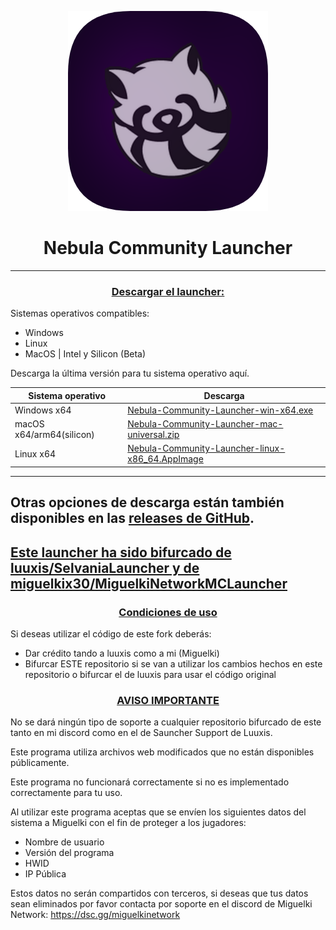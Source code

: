 <p align="center"><img src="../src/assets/images/icon.png" alt="icon-launcher"></p>

<h1 align="center">Nebula Community Launcher</h1>

[<p align="center">]()

---

### **<ins><p align="center">Descargar el launcher:</p>**

Sistemas operativos compatibles:

- Windows 
- Linux
- MacOS | Intel y Silicon (Beta)

Descarga la última versión para tu sistema operativo aquí.

 Sistema operativo | Descarga |
| -------- | ---- |
| Windows x64 | [Nebula-Community-Launcher-win-x64.exe](../../..//releases/latest/download/Nebula-Community-Launcher-win-x64.exe) |
| macOS x64/arm64(silicon) | [Nebula-Community-Launcher-mac-universal.zip](../../..//releases/latest/download/Nebula-Community-Launcher-mac-universal.zip) |
| Linux x64 | [Nebula-Community-Launcher-linux-x86_64.AppImage](../../..//releases/latest/download/Nebula-Community-Launcher-linux-x86_64.AppImage) |
---
Otras opciones de descarga están también disponibles en las [releases de GitHub](../../../releases).
---
 **<ins><p>Este launcher ha sido bifurcado de [luuxis/SelvaniaLauncher](https://github.com/luuxis/Selvania-Launcher) y de [miguelkix30/MiguelkiNetworkMCLauncher](https://github.com/miguelkix30/MiguelkiNetworkMCLauncher) </p>**
 ---
### **<ins><p align="center">Condiciones de uso</p>**
Si deseas utilizar el código de este fork deberás:
- Dar crédito tando a luuxis como a mi (Miguelki)
- Bifurcar ESTE repositorio si se van a utilizar los cambios hechos en este repositorio o bifurcar el de luuxis para usar el código original

### **<ins><p align="center">AVISO IMPORTANTE</p>**
No se dará ningún tipo de soporte a cualquier repositorio bifurcado de este tanto en mi discord como en el de Sauncher Support de Luuxis.

Este programa utiliza archivos web modificados que no están disponibles públicamente. 

Este programa no funcionará correctamente si no es implementado correctamente para tu uso.

Al utilizar este programa aceptas que se envíen los siguientes datos del sistema a Miguelki con el fin de proteger a los jugadores:
- Nombre de usuario
- Versión del programa
- HWID
- IP Pública

Estos datos no serán compartidos con terceros, si deseas que tus datos sean eliminados por favor contacta por soporte en el discord de Miguelki Network: https://dsc.gg/miguelkinetwork
